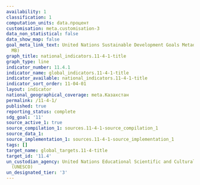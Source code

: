 ```yaml
---
availability: 1
classification: 1
computation_units: data.процент
customisation: meta.customisation-3
data_non_statistical: false
data_show_map: false
goal_meta_link_text: United Nations Sustainable Development Goals Metadata (PDF 4.0
  MB)
graph_title: national_indicators.11-4-1-title
graph_type: line
indicator_number: 11.4.1
indicator_name: global_indicators.11-4-1-title
indicator_available: national_indicators.11-4-1-title
indicator_sort_order: 11-04-01
layout: indicator
national_geographical_coverage: meta.Казахстан
permalink: /11-4-1/
published: true
reporting_status: complete
sdg_goal: '11'
source_active_1: true
source_compilation_1: sources.11-4-1-source_compilation_1
source_data_1:
source_implementation_1: sources.11-4-1-source_implementation_1
tags: []
target_name: global_targets.11-4-title
target_id: '11.4'
un_custodian_agency: United Nations Educational Scientific and Cultural Organization
  (UNESCO)
un_designated_tier: '3'
---
```

